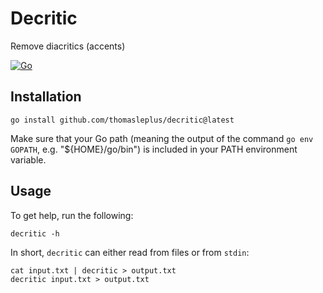 # Decritic

Remove diacritics (accents)

[![Go](https://github.com/thomasleplus/decritic/workflows/Go/badge.svg)](https://github.com/thomasleplus/decritic/actions?query=workflow:"Go")

## Installation

```shell
go install github.com/thomasleplus/decritic@latest
```

Make sure that your Go path (meaning the output of the command `go env GOPATH`, e.g. "${HOME}/go/bin") is included in your PATH environment variable.

## Usage

To get help, run the following:

```shell
decritic -h
```

In short, `decritic` can either read from files or from `stdin`:

```shell
cat input.txt | decritic > output.txt
decritic input.txt > output.txt
```
